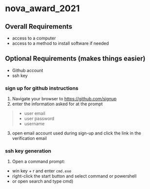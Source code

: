 # nova_award_2021

## Overall Requirements
- access to a computer
- access to a method to install software if needed

## Optional Requirements (makes things easier)
- Github account
- ssh key

### sign up for github instructions
1. Navigate your browser to https://github.com/signup
2. enter the information asked for at the prompt
> -  user email
> -  user password
> -  username
3. open email account used during sign-up and click the link in the verification email

### ssh key generation
1. Open a command prompt:
  - win key + r and enter `cmd.exe`
  - right-click the start button and select command or powershell
  - or open search and type cmd)
